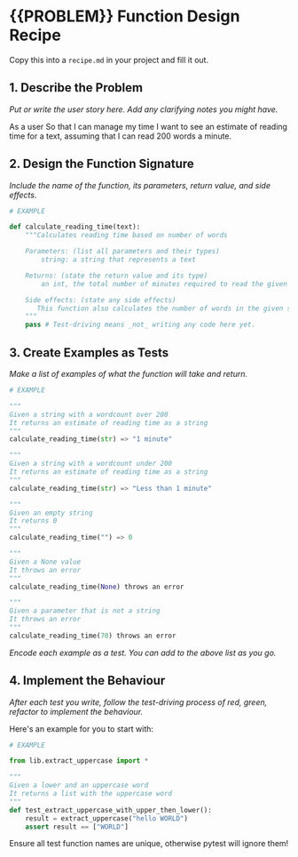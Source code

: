 # {{PROBLEM}} Function Design Recipe

Copy this into a `recipe.md` in your project and fill it out.

## 1. Describe the Problem

_Put or write the user story here. Add any clarifying notes you might have._

As a user
So that I can manage my time
I want to see an estimate of reading time for a text, assuming that I can read 200 words a minute.

## 2. Design the Function Signature

_Include the name of the function, its parameters, return value, and side effects._

```python
# EXAMPLE

def calculate_reading_time(text):
    """Calculates reading time based on number of words

    Parameters: (list all parameters and their types)
        string: a string that represents a text

    Returns: (state the return value and its type)
        an int, the total number of minutes required to read the given text

    Side effects: (state any side effects)
       This function also calculates the number of words in the given string as an int
    """
    pass # Test-driving means _not_ writing any code here yet.
```

## 3. Create Examples as Tests

_Make a list of examples of what the function will take and return._

```python
# EXAMPLE

"""
Given a string with a wordcount over 200
It returns an estimate of reading time as a string
"""
calculate_reading_time(str) => "1 minute"

"""
Given a string with a wordcount under 200
It returns an estimate of reading time as a string
"""
calculate_reading_time(str) => "Less than 1 minute"

"""
Given an empty string
It returns 0
"""
calculate_reading_time("") => 0

"""
Given a None value
It throws an error
"""
calculate_reading_time(None) throws an error

"""
Given a parameter that is not a string
It throws an error
"""
calculate_reading_time(70) throws an error
```

_Encode each example as a test. You can add to the above list as you go._

## 4. Implement the Behaviour

_After each test you write, follow the test-driving process of red, green, refactor to implement the behaviour._

Here's an example for you to start with:

```python
# EXAMPLE

from lib.extract_uppercase import *

"""
Given a lower and an uppercase word
It returns a list with the uppercase word
"""
def test_extract_uppercase_with_upper_then_lower():
    result = extract_uppercase("hello WORLD")
    assert result == ["WORLD"]
```

Ensure all test function names are unique, otherwise pytest will ignore them!

